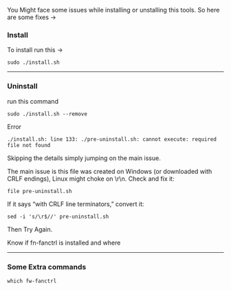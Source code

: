 You Might face some issues while installing or unstalling this tools. So here are some fixes ->

### Install

To install run this ->

```shell
sudo ./install.sh
```

---

### Uninstall

run this command

```shell
sudo ./install.sh --remove 
```
Error

```shell
./install.sh: line 133: ./pre-uninstall.sh: cannot execute: required file not found
```

Skipping the details simply jumping on the main issue.

The main issue is this file was created on Windows (or downloaded with CRLF endings), Linux might choke on \r\n. Check and fix it:

```shell
file pre-uninstall.sh
```

If it says “with CRLF line terminators,” convert it:

```shell
sed -i 's/\r$//' pre-uninstall.sh
```

Then Try Again.



Know if fn-fanctrl is installed and where


---

### Some Extra commands 

```shell 
which fw-fanctrl
```